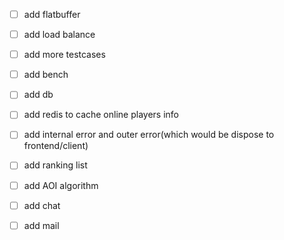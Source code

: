 - [ ] add flatbuffer
- [ ] add load balance
- [ ] add more testcases
- [ ] add bench
- [ ] add db
- [ ] add redis to cache online players info
- [ ] add internal error and outer error(which would be dispose to frontend/client)
- [ ] add ranking list
- [ ] add AOI algorithm
- [ ] add chat
- [ ] add mail

